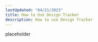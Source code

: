 ```yaml
---
lastUpdated: "04/21/2023"
title: How to Use Design Tracker
description: How to use Design Tracker
---
```


placeholder
